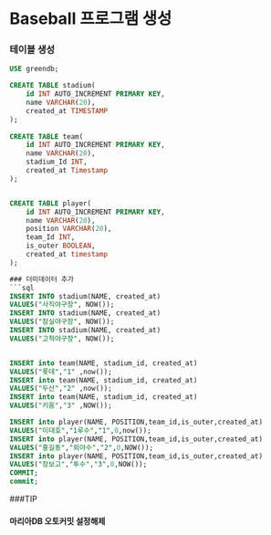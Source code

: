 # Baseball 프로그램 생성



### 테이블 생성
```sql
USE greendb;

CREATE TABLE stadium(
	id INT AUTO_INCREMENT PRIMARY KEY,
	name VARCHAR(20),
	created_at TIMESTAMP
);
	
CREATE TABLE team(
	id INT AUTO_INCREMENT PRIMARY KEY,
	name VARCHAR(20),
	stadium_Id INT,
	created_at Timestamp
);


CREATE TABLE player(
	id INT AUTO_INCREMENT PRIMARY KEY,
	name VARCHAR(20),
	position VARCHAR(20),
	team_Id INT,
	is_outer BOOLEAN,
	created_at timestamp
);

### 더미데이터 추가
```sql
INSERT INTO stadium(NAME, created_at)
VALUES("사직야구장", NOW());
INSERT INTO stadium(NAME, created_at)
VALUES("잠실야구장", NOW());
INSERT INTO stadium(NAME, created_at)
VALUES("고척야구장", NOW());


INSERT into team(NAME, stadium_id, created_at)
VALUES("롯데","1" ,now());
INSERT into team(NAME, stadium_id, created_at)
VALUES("두산","2" ,now());
INSERT into team(NAME, stadium_id, created_at)
VALUES("키움","3" ,NOW());

INSERT into player(NAME, POSITION,team_id,is_outer,created_at)
VALUES("이대호","1루수","1",0,now());
INSERT into player(NAME, POSITION,team_id,is_outer,created_at)
VALUES("홍길동","외야수","2",0,NOW());
INSERT into player(NAME, POSITION,team_id,is_outer,created_at)
VALUES("장보고","투수","3",0,NOW());
COMMIT;
commit;
```

###TIP

#### 마리아DB 오토커밋 설정해제
